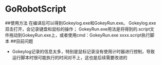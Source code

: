 # GoRobotScript
##使用方法
在编译后可以得到Gokeylog.exe和GokeyRun.exe。
Gokeylog.exe双击打开，会记录键盘和鼠标的操作；
GokeyRun.exe用法是将得到的.script文件拖动到GokeyRun.exe上，或者使用cmd：GokeyRun.exe xxxx.script执行脚本
##目前问题
- Gokeylog记录的信息太多，特别是鼠标记录没有使用计时器进行控制，导致运行脚本时很可能执行的时间对不上，这也是后续需要改进的
